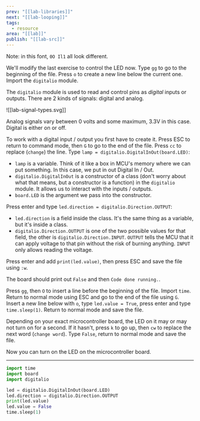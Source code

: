 ```yaml
---
prev: "[[lab-libraries]]"
next: "[[lab-looping]]"
tags:
  - resource
area: "[[lab]]"
publish: "[[lab-src]]"
---
```


Note: in this font, `0O Il1` all look different.

We'll modify the last exercise to control the LED now. Type `gg` to go to the beginning of the file. Press `o` to create a new line below the current one. Import the `digitalio` module.

The `digitalio` module is used to read and control pins as *digital* inputs or outputs. There are 2 kinds of signals: digital and analog.

![[lab-signal-types.svg]]

Analog signals vary between 0 volts and some maximum, 3.3V in this case. Digital is either on or off.

To work with a digital input / output you first have to create it. Press ESC to return to command mode, then `G` to go to the end of the file. Press `cc` to replace (`change`) the line. Type `lamp = digitalio.DigitalInOut(board.LED)`:
- `lamp` is a variable. Think of it like a box in MCU's memory where we can put something. In this case, we put in out Digital In / Out.
- `digitalio.DigitalInOut` is a constructor of a class (don't worry about what that means, but a constructor is a function) in the `digitalio` module. It allows us to interact with the inputs / outputs.
- `board.LED` is the argument we pass into the constructor.

Press enter and type `led.direction = digitalio.Direction.OUTPUT`:
- `led.direction` is a field inside the class. It's the same thing as a variable, but it's inside a class.
- `digitalio.Direction.OUTPUT` is one of the two possible values for that field, the other is `digitalio.Direction.INPUT`. `OUTPUT` tells the MCU that it can apply voltage to that pin without the risk of burning anything. `INPUT` only allows reading the voltage.

Press enter and add `print(led.value)`, then press ESC and save the file using `:w`.

The board should print out `False` and then `Code done running.`.

Press `gg`, then `O` to insert a line before the beginning of the file. Import `time`. Return to normal mode using ESC and go to the end of the file using `G`. Insert a new line below with `o`, type `led.value = True`, press enter and type `time.sleep(1)`. Return to normal mode and save the file.

Depending on your exact microcontroller board, the LED on it may or may not turn on for a second. If it hasn't, press `k` to go up, then `cw` to replace the next word (`change word`). Type `False`, return to normal mode and save the file.

Now you can turn on the LED on the microcontroller board.

---

```python
import time
import board
import digitalio

led = digitalio.DigitalInOut(board.LED)
led.direction = digitalio.Direction.OUTPUT
print(led.value)
led.value = False
time.sleep(1)
```